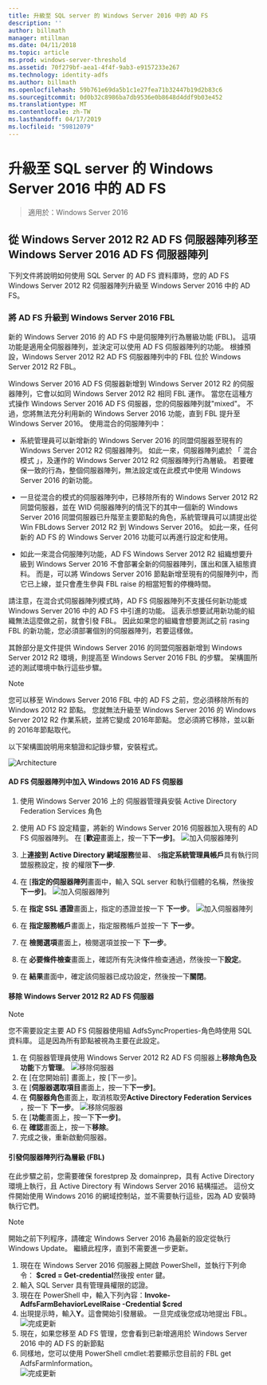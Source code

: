 ```yaml
---
title: 升級至 SQL server 的 Windows Server 2016 中的 AD FS
description: ''
author: billmath
manager: mtillman
ms.date: 04/11/2018
ms.topic: article
ms.prod: windows-server-threshold
ms.assetid: 70f279bf-aea1-4f4f-9ab3-e9157233e267
ms.technology: identity-adfs
ms.author: billmath
ms.openlocfilehash: 59b761e69da5b1c1e27fea71b32447b19d2b83c6
ms.sourcegitcommit: 0d0b32c8986ba7db9536e0b8648d4ddf9b03e452
ms.translationtype: MT
ms.contentlocale: zh-TW
ms.lasthandoff: 04/17/2019
ms.locfileid: "59812079"
---
```

# <a name="upgrading-to-ad-fs-in-windows-server-2016-with-sql-server"></a>升級至 SQL server 的 Windows Server 2016 中的 AD FS

>適用於：Windows Server 2016


## <a name="moving-from-a-windows-server-2012-r2-ad-fs-farm-to-a-windows-server-2016-ad-fs-farm"></a>從 Windows Server 2012 R2 AD FS 伺服器陣列移至 Windows Server 2016 AD FS 伺服器陣列  
下列文件將說明如何使用 SQL Server 的 AD FS 資料庫時，您的 AD FS Windows Server 2012 R2 伺服器陣列升級至 Windows Server 2016 中的 AD FS。  

### <a name="upgrading-ad-fs-to-windows-server-2016-fbl"></a>將 AD FS 升級到 Windows Server 2016 FBL  
新的 Windows Server 2016 的 AD FS 中是伺服陣列行為層級功能 (FBL)。   這項功能是適用全伺服器陣列，並決定可以使用 AD FS 伺服器陣列的功能。   根據預設，Windows Server 2012 R2 AD FS 伺服器陣列中的 FBL 位於 Windows Server 2012 R2 FBL。  

Windows Server 2016 AD FS 伺服器新增到 Windows Server 2012 R2 的伺服器陣列，它會以如同 Windows Server 2012 R2 相同 FBL 運作。  當您在這種方式操作 Windows Server 2016 AD FS 伺服器，您的伺服器陣列就"mixed"。  不過，您將無法充分利用新的 Windows Server 2016 功能，直到 FBL 提升至 Windows Server 2016。  使用混合的伺服陣列中：  

-   系統管理員可以新增新的 Windows Server 2016 的同盟伺服器至現有的 Windows Server 2012 R2 伺服器陣列。  如此一來，伺服器陣列處於 「 混合模式 」，及運作的 Windows Server 2012 R2 伺服器陣列行為層級。  若要確保一致的行為，整個伺服器陣列，無法設定或在此模式中使用 Windows Server 2016 的新功能。  

-   一旦從混合的模式的伺服器陣列中，已移除所有的 Windows Server 2012 R2 同盟伺服器，並在 WID 伺服器陣列的情況下的其中一個新的 Windows Server 2016 同盟伺服器已升階至主要節點的角色，系統管理員可以請提出從 Win FBLdows Server 2012 R2 到 Windows Server 2016。  如此一來，任何新的 AD FS 的 Windows Server 2016 功能可以再進行設定和使用。  

-   如此一來混合伺服陣列功能，AD FS Windows Server 2012 R2 組織想要升級到 Windows Server 2016 不會部署全新的伺服器陣列，匯出和匯入組態資料。  而是，可以將 Windows Server 2016 節點新增至現有的伺服陣列中，而它已上線，並只會產生參與 FBL raise 的相當短暫的停機時間。  

請注意，在混合式伺服器陣列模式時，AD FS 伺服器陣列不支援任何新功能或 Windows Server 2016 中的 AD FS 中引進的功能。  這表示想要試用新功能的組織無法這麼做之前，就會引發 FBL。  因此如果您的組織會想要測試之前 rasing FBL 的新功能，您必須部署個別的伺服器陣列，若要這樣做。  

其餘部分是文件提供 Windows Server 2016 的同盟伺服器新增到 Windows Server 2012 R2 環境，則提高至 Windows Server 2016 FBL 的步驟。  架構圖所述的測試環境中執行這些步驟。  

> [!NOTE]  
> 您可以移至 Windows Server 2016 FBL 中的 AD FS 之前，您必須移除所有的 Windows 2012 R2 節點。  您就無法升級至 Windows Server 2016 的 Windows Server 2012 R2 作業系統，並將它變成 2016年節點。  您必須將它移除，並以新的 2016年節點取代。  

以下架構圖說明用來驗證和記錄步驟，安裝程式。

![Architecture](media/Upgrading-to-AD-FS-in-Windows-Server-2016-SQL/arch.png) 


#### <a name="join-the-windows-2016-ad-fs-server-to-the-ad-fs-farm"></a>AD FS 伺服器陣列中加入 Windows 2016 AD FS 伺服器

1.  使用 Windows Server 2016 上的 伺服器管理員安裝 Active Directory Federation Services 角色  

2.  使用 AD FS 設定精靈，將新的 Windows Server 2016 伺服器加入現有的 AD FS 伺服器陣列。  在 [**歡迎**畫面上，按一下**下一步]**。
 ![加入伺服器陣列](media/Upgrading-to-AD-FS-in-Windows-Server-2016-SQL/configure1.png)  
3.  上**連接到 Active Directory 網域服務**螢幕、 s**指定系統管理員帳戶**具有執行同盟服務設定，按 的權限**下一步**.
4.  在 [**指定的伺服器陣列**畫面中，輸入 SQL server 和執行個體的名稱，然後按**下一步]**。
![加入伺服器陣列](media/Upgrading-to-AD-FS-in-Windows-Server-2016-SQL/configure3.png)
5.  在 **指定 SSL 憑證**畫面上，指定的憑證並按一下 **下一步**。
![加入伺服器陣列](media/Upgrading-to-AD-FS-in-Windows-Server-2016-SQL/configure4.png)
6.  在 **指定服務帳戶**畫面上，指定服務帳戶並按一下 **下一步**。 
7.  在 **檢閱選項**畫面上，檢閱選項並按一下 **下一步**。 
8.  在 **必要條件檢查**畫面上，確認所有先決條件檢查通過，然後按一下**設定**。
9.  在 **結果**畫面中，確定該伺服器已成功設定，然後按一下**關閉**。
 
   
#### <a name="remove-the-windows-server-2012-r2-ad-fs-server"></a>移除 Windows Server 2012 R2 AD FS 伺服器

>[!NOTE]
>您不需要設定主要 AD FS 伺服器使用組 AdfsSyncProperties-角色時使用 SQL 資料庫。  這是因為所有節點被視為主要在此設定。

1.  在 伺服器管理員使用 Windows Server 2012 R2 AD FS 伺服器上**移除角色及功能**下方**管理**。 
![移除伺服器](media/Upgrading-to-AD-FS-in-Windows-Server-2016-SQL/remove1.png)
2.  在 [在您開始前] 畫面上，按 [下一步]。
3.  在 [**伺服器選取項目**畫面上，按一下**下一步]**。
4.  在 **伺服器角色**畫面上，取消核取旁**Active Directory Federation Services** ，按一下 **下一步**。
![移除伺服器](media/Upgrading-to-AD-FS-in-Windows-Server-2016-SQL/remove2.png)
5.  在 [**功能**畫面上，按一下**下一步]**。
6.  在 **確認**畫面上，按一下**移除**。
7.  完成之後，重新啟動伺服器。
     
#### <a name="raise-the-farm-behavior-level-fbl"></a>引發伺服器陣列行為層級 (FBL)
在此步驟之前，您需要確保 forestprep 及 domainprep，具有 Active Directory 環境上執行，且 Active Directory 有 Windows Server 2016 結構描述。  這份文件開始使用 Windows 2016 的網域控制站，並不需要執行這些，因為 AD 安裝時執行它們。

>[!NOTE]
>開始之前下列程序，請確定 Windows Server 2016 為最新的設定從執行 Windows Update。  繼續此程序，直到不需要進一步更新。 

1. 現在在 Windows Server 2016 伺服器上開啟 PowerShell，並執行下列命令： **$cred = Get-credential**然後按 enter 鍵。
2. 輸入 SQL Server 具有管理員權限的認證。
3. 現在在 PowerShell 中，輸入下列內容：**Invoke-AdfsFarmBehaviorLevelRaise -Credential $cred**
2. 出現提示時，輸入**Y**。這會開始引發層級。  一旦完成後您成功地提出 FBL。  
![完成更新](media/Upgrading-to-AD-FS-in-Windows-Server-2016-SQL/finish1.png)
3. 現在，如果您移至 AD FS 管理，您會看到已新增適用於 Windows Server 2016 中的 AD FS 的新節點  
4. 同樣地，您可以使用 PowerShell cmdlet:若要顯示您目前的 FBL get AdfsFarmInformation。  
![完成更新](media/Upgrading-to-AD-FS-in-Windows-Server-2016-SQL/finish2.png)

